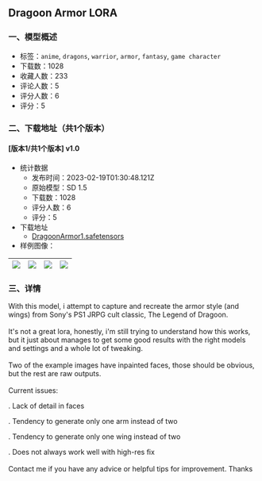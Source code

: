 ## Dragoon Armor LORA
### 一、模型概述

- 标签：`anime`, `dragons`, `warrior`, `armor`, `fantasy`, `game character`
- 下载数：1028
- 收藏人数：233
- 评论人数：5
- 评分人数：6
- 评分：5

### 二、下载地址（共1个版本）

#### [版本1/共1个版本] v1.0

- 统计数据
  - 发布时间：2023-02-19T01:30:48.121Z
  - 原始模型：SD 1.5
  - 下载数：1028
  - 评分人数：6
  - 评分：5
- 下载地址
  - [DragoonArmor1.safetensors](https://civitai.com/api/download/models/12345)
- 样例图像：

| <img src="https://image.civitai.com/xG1nkqKTMzGDvpLrqFT7WA/7af703f9-4b37-4885-aff8-e0a985550800/width=450/119052.jpeg" /> | <img src="https://image.civitai.com/xG1nkqKTMzGDvpLrqFT7WA/0cddf64b-a827-4044-3d24-628930919500/width=450/118894.jpeg" /> | <img src="https://image.civitai.com/xG1nkqKTMzGDvpLrqFT7WA/587fe1d0-ade5-4300-83d5-2bd275998800/width=450/118903.jpeg" /> | <img src="https://image.civitai.com/xG1nkqKTMzGDvpLrqFT7WA/63ca97f5-9a90-4f6c-35a6-7095f009ad00/width=450/118902.jpeg" /> |
| ---- | ---- | ---- | ---- |


### 三、详情
<p>With this model, i attempt to capture and recreate the armor style (and wings) from Sony's PS1 JRPG cult classic, The Legend of Dragoon.<br /><br />It's not a great lora, honestly, i'm still trying to understand how this works, but it just about manages to get some good results with the right models and settings and a whole lot of tweaking. <br /><br />Two of the example images have inpainted faces, those should be obvious, but the rest are raw outputs.<br /><br />Current issues:</p><p>. Lack of detail in faces</p><p>. Tendency to generate only one arm instead of two</p><p>. Tendency to generate only one wing instead of two</p><p>. Does not always work well with high-res fix<br /><br />Contact me if you have any advice or helpful tips for improvement. Thanks</p>